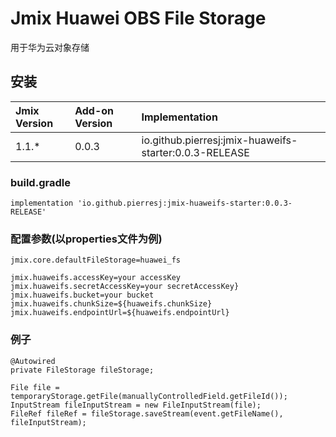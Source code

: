 # Jmix Huawei OBS File Storage

用于华为云对象存储

## 安装

| Jmix Version | Add-on Version | Implementation |
|:-|:-|:-|
| 1.1.* |0.0.3|io.github.pierresj:jmix-huaweifs-starter:0.0.3-RELEASE|

### build.gradle
```
implementation 'io.github.pierresj:jmix-huaweifs-starter:0.0.3-RELEASE'
```
### 配置参数(以properties文件为例)
```properties
jmix.core.defaultFileStorage=huawei_fs

jmix.huaweifs.accessKey=your accessKey
jmix.huaweifs.secretAccessKey=your secretAccessKey}
jmix.huaweifs.bucket=your bucket
jmix.huaweifs.chunkSize=${huaweifs.chunkSize}
jmix.huaweifs.endpointUrl=${huaweifs.endpointUrl}
```
### 例子
```
@Autowired
private FileStorage fileStorage;

File file = temporaryStorage.getFile(manuallyControlledField.getFileId());
InputStream fileInputStream = new FileInputStream(file);        
FileRef fileRef = fileStorage.saveStream(event.getFileName(), fileInputStream);
```